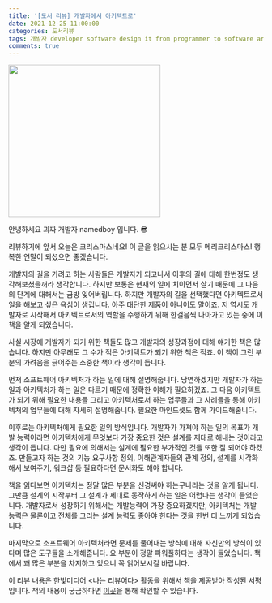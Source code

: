 ```yaml
---
title: '[도서 리뷰] 개발자에서 아키텍트로'
date: 2021-12-25 11:00:00
categories: 도서리뷰
tags: 개발자 developer software design it from programmer to software architect 
comments: true
---
```


<img src='https://firebasestorage.googleapis.com/v0/b/github-blog-39e5f.appspot.com/o/IMG_8843.JPG?alt=media&token=e22af8a9-f8e1-4b47-af7d-6d3ad2945777' width='300px'/>

안녕하세요 괴짜 개발자 namedboy 입니다. 😎

리뷰하기에 앞서 오늘은 크리스마스네요!
이 글을 읽으시는 분 모두 메리크리스마스! 행복한 연말이 되셨으면 좋겠습니다.

개발자의 길을 가려고 하는 사람들은 개발자가 되고나서 이후의 길에 대해 한번정도 생각해보셨을꺼라 생각합니다. 하지만 보통은 현재의 일에 치이면서 살기 때문에 그 다음의 단계에 대해서는 금방 잊어버립니다. 
하지만 개발자의 길을 선택했다면 아키텍트로서 일을 해보고 싶은 욕심이 생깁니다. 아주 대단한 제품이 아니어도 말이죠.
저 역시도 개발자로 시작해서 아키텍트로서의 역할을 수행하기 위해 한걸음씩 나아가고 있는 중에 이 책을 알게 되었습니다.

사실 시장에 개발자가 되기 위한 책들도 많고 개발자의 성장과정에 대해 얘기한 책은 많습니다. 하지만 아무래도 그 수가 적은 아키텍트가 되기 위한 책은 적죠.
이 책이 그런 부분의 가려움을 긁어주는 소중한 책이라 생각이 듭니다.

먼저 소프트웨어 아키텍처가 하는 일에 대해 설명해줍니다. 
당연하겠지만 개발자가 하는 일과 아키텍처가 하는 일은 다르기 때문에 정확한 이해가 필요하겠죠.
그 다음 아키텍트가 되기 위해 필요한 내용들 그리고 아키텍처로서 하는 업무들과 그 사례들을 통해 아키텍처의 업무들에 대해 자세히 설명해줍니다.
필요한 마인드셋도 함께 가이드해줍니다.

이후로는 아키텍처에게 필요한 일의 방식입니다. 개발자가 가져야 하는 일의 목표가 개발 능력이라면 아키텍처에게 무엇보다 가장 중요한 것은 설계를 제대로 해내는 것이라고 생각이 듭니다.
다만 필요에 의해서는 설계에 필요한 부가적인 것들 또한 잘 되어야 하겠죠.
만들고자 하는 것의 기능 요구사항 정의, 이해관계자들의 관계 정의, 설계를 시각화해서 보여주기, 워크샵 등 필요하다면 문서화도 해야 합니다.

책을 읽다보면 아키텍처는 정말 많은 부분을 신경써야 하는구나라는 것을 알게 됩니다. 그만큼 설계의 시작부터 그 설계가 제대로 동작하게 하는 일은 어렵다는 생각이 들었습니다.
개발자로서 성장하기 위해서는 개발능력이 가장 중요하겠지만, 아키텍처는 개발 능력은 물론이고 전체를 그리는 설계 능력도 좋아야 한다는 것을 한번 더 느끼게 되었습니다.

마지막으로 소프트웨어 아키텍처라면 문제를 풀어내는 방식에 대해 자신만의 방식이 있다며 많은 도구들을 소개해줍니다.
요 부분이 정말 파워풀하다는 생각이 들었습니다.
책에서 꽤 많은 부분을 차지하고 있으니 꼭 읽어보시길 바랍니다.

이 리뷰 내용은 한빛미디어 &lt;나는 리뷰어다&gt; 활동을 위해서 책을 제공받아 작성된 서평입니다.
책의 내용이 궁금하다면 [이곳](https://www.hanbit.co.kr/store/books/look.php?p_code=B1705050272)을 통해 확인할 수 있습니다.

